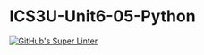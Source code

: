 # ICS3U-Unit6-05-Python

[![GitHub's Super Linter](https://github.com/noah-mccaskill/ICS3U-Unit6-05-Python/workflows/GitHub's%20Super%20Linter/badge.svg)](https://github.com/noah-mccaskill/ICS3U-Unit6-05-Python/actions)
